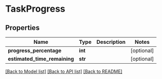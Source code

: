 # TaskProgress

## Properties
Name | Type | Description | Notes
------------ | ------------- | ------------- | -------------
**progress_percentage** | **int** |  | [optional] 
**estimated_time_remaining** | **str** |  | [optional] 

[[Back to Model list]](../README.md#documentation-for-models) [[Back to API list]](../README.md#documentation-for-api-endpoints) [[Back to README]](../README.md)

